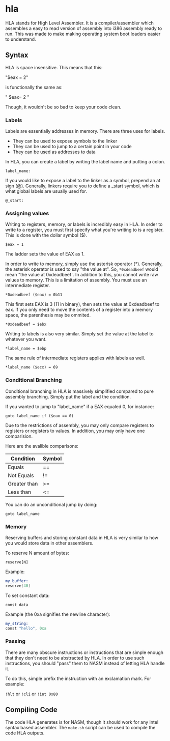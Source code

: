 # hla
HLA stands for High Level Assembler. It is a compiler/assembler which assembles a easy to read version of assembly into i386 assembly ready to run. This was made to make making operating system boot loaders easier to understand.

## Syntax

HLA is space insensitive. This means that this:

"$eax = 2"

is functionally the same as:

" $eax=   2  "

Though, it wouldn't be so bad to keep your code clean.

### Labels
Labels are essentially addresses in memory. There are three uses for labels.
* They can be used to expose symbols to the linker
* They can be used to jump to a certain point in your code
* They can be used as addresses to data

In HLA, you can create a label by writing the label name and putting a colon.

`label_name:`

If you would like to expose a label to the linker as a symbol, prepend an at sign (@). Generally, linkers require you to define a _start symbol, which is what global labels are usually used for.

`@_start:`

### Assigning values
Writing to registers, memory, or labels is incredibly easy in HLA. In order to write to a register, you must first specify what you're writing to is a register. This is done with the dollar symbol ($).

`$eax = 1`

The ladder sets the value of EAX as 1.

In order to write to memory, simply use the asterisk operator (*). Generally, the asterisk operator is used to say "the value at". So, `*0xdeadbeef` would mean "the value at 0xdeadbeef`. In addition to this, you cannot write raw values to memory. This is a limitation of assembly. You must use an intermediate register.

`*0xdeadbeef ($eax) = 0b11`

This first sets EAX is 3 (11 in binary), then sets the value at 0xdeadbeef to eax. If you only need to move the contents of a register into a memory space, the parenthesis may be ommited.

`*0xdeadbeef = $ebx`

Writing to labels is also very similar. Simply set the value at the label to whatever you want.

`*label_name = $ebp`

The same rule of intermediate registers applies with labels as well.

`*label_name ($ecx) = 69`


### Conditional Branching
Conditional branching in HLA is massively simplified compared to pure assembly branching. Simply put the label and the condition.

If you wanted to jump to "label_name" if a EAX equaled 0, for instance:

`goto label_name if ($eax == 0)`

Due to the restrictions of assembly, you may only compare registers to registers or registers to values. In addition, you may only have one comparision.

Here are the avalible comparisons:

Condition | Symbol
---|---
Equals | ==
Not Equals | !=
Greater than | >=
Less than | <=

You can do an unconditional jump by doing:

`goto label_name`

### Memory
Reserving buffers and storing constant data in HLA is very similar to how you would store data in other assemblers.

To reserve N amount of bytes:

`reserve[N]`

Example:

```asm
my_buffer:
reserve[40]
```

To set constant data:

`const data`

Example (the 0xa signifies the newline character):

```asm
my_string:
const "hello", 0xa
```

### Passing
There are many obscure instructions or instructions that are simple enough that they don't need to be abstracted by HLA. In order to use such instructions, you should "pass" them to NASM instead of letting HLA handle it.

To do this, simple prefix the instruction with an exclamation mark. For example:

`!hlt` or `!cli` or `!int 0x80`

## Compiling Code
The code HLA generates is for NASM, though it should work for any Intel syntax based assembler. The `make.sh` script can be used to compile the code HLA outputs.
